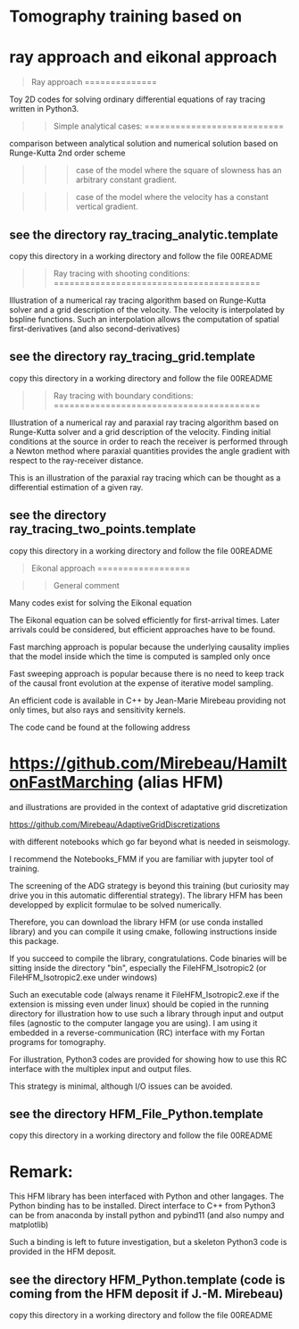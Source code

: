 # Tomography training based on
# ray approach and eikonal approach

> Ray approach
==============

Toy 2D codes for solving ordinary differential equations of ray tracing
written in Python3.

>> Simple analytical cases:
===========================

comparison between analytical solution and numerical solution based
on Runge-Kutta 2nd order scheme

>>> case of the model where the square of slowness has an arbitrary
constant gradient.


>>> case of the model where the velocity has a constant vertical gradient.

## see the directory ray_tracing_analytic.template

copy this directory in a working directory and follow the file 00README


>> Ray tracing with shooting conditions:
========================================

Illustration of a numerical ray tracing algorithm based on Runge-Kutta solver
and a grid description of the velocity. The velocity is interpolated by
bspline functions. Such an interpolation allows the computation of spatial
first-derivatives (and also second-derivatives)

## see the directory ray_tracing_grid.template

copy this directory in a working directory and follow the file 00README

>> Ray tracing with boundary conditions:
========================================

Illustration of a numerical ray and paraxial ray tracing algorithm based on
Runge-Kutta solver and a grid description of the velocity. Finding initial
conditions at the source in order to reach the receiver is performed through
a Newton method where paraxial quantities provides the angle gradient with
respect to the ray-receiver distance.

This is an illustration of the paraxial ray tracing which can be thought as
a differential estimation of a given ray.

## see the directory ray_tracing_two_points.template

copy this directory in a working directory and follow the file 00README


> Eikonal approach
==================

>> General comment

Many codes exist for solving the Eikonal equation

The Eikonal equation can be solved efficiently for first-arrival times. Later
arrivals could be considered, but efficient approaches have to be found.

Fast marching approach is popular because the underlying causality implies
that the model inside which the time is computed is sampled only once

Fast sweeping approach is popular because there is no need to keep track of
the causal front evolution at the expense of iterative model sampling.

An efficient code is available in C++ by Jean-Marie Mirebeau providing not
only times, but also rays and sensitivity kernels.

The code cand be found at the following address

https://github.com/Mirebeau/HamiltonFastMarching (alias HFM)
============================================================

and illustrations are provided in the context of adaptative grid discretization

https://github.com/Mirebeau/AdaptiveGridDiscretizations

with different notebooks which go far beyond what is needed in seismology.

I recommend the Notebooks_FMM if you are familiar with jupyter tool of training.

The screening of the ADG strategy is beyond this training (but curiosity may
drive you in this automatic differential strategy). The library HFM has been
developped by explicit formulae to be solved numerically.

Therefore, you can download the library HFM (or use conda installed library) and
you can compile it using cmake, following instructions inside this package. 

If you succeed to compile the library, congratulations. Code binaries will be
sitting inside the directory "bin", especially the FileHFM_Isotropic2 (or
FileHFM_Isotropic2.exe under windows)

Such an executable code (always rename it FileHFM_Isotropic2.exe if the extension is
missing even under linux) should be copied in the running directory for illustration
how to use such a library through input and output files (agnostic to the computer
langage you are using). I am using it embedded in a reverse-communication (RC)
interface with my Fortan programs for tomography.

For illustration, Python3 codes are provided for showing how to use this RC
interface with the multiplex input and output files.

This strategy is minimal, although I/O issues can be avoided.

## see the directory HFM_File_Python.template

copy this directory in a working directory and follow the file 00README

Remark:
======

This HFM library has been interfaced with Python and other langages. The Python binding
has to be installed. Direct interface to C++ from Python3 can be from anaconda by
install python and pybind11 (and also numpy and matplotlib)

Such a binding is left to future investigation, but a skeleton Python3 code is provided
in the HFM deposit.

## see the directory HFM_Python.template (code is coming from the HFM deposit if J.-M. Mirebeau)

copy this directory in a working directory and follow the file 00README







